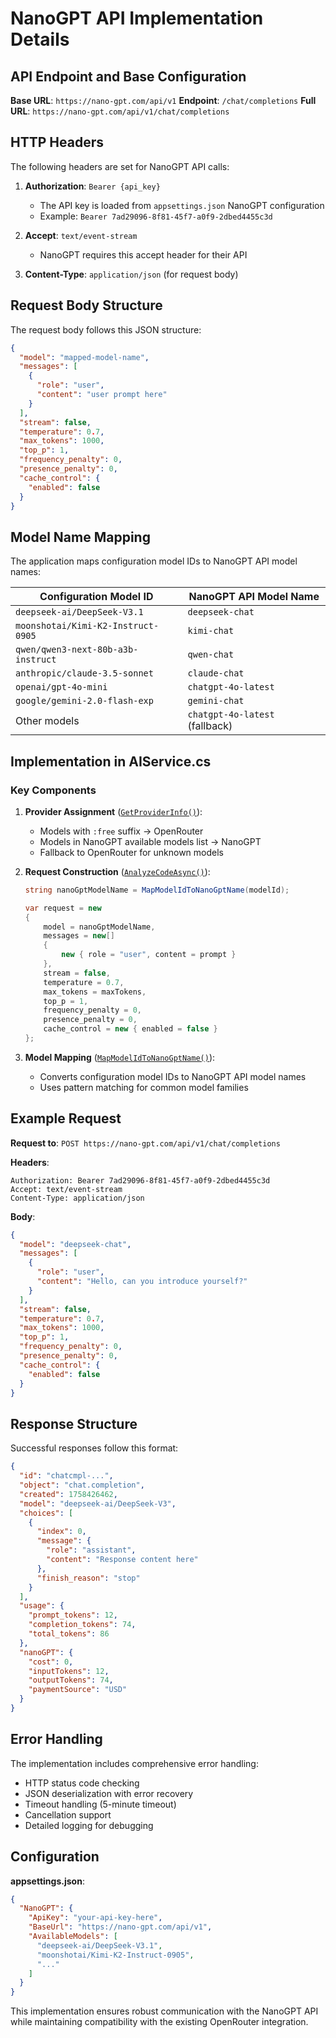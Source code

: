 # NanoGPT API Implementation Details

## API Endpoint and Base Configuration

**Base URL**: `https://nano-gpt.com/api/v1`
**Endpoint**: `/chat/completions`
**Full URL**: `https://nano-gpt.com/api/v1/chat/completions`

## HTTP Headers

The following headers are set for NanoGPT API calls:

1. **Authorization**: `Bearer {api_key}`
   - The API key is loaded from `appsettings.json` NanoGPT configuration
   - Example: `Bearer 7ad29096-8f81-45f7-a0f9-2dbed4455c3d`

2. **Accept**: `text/event-stream`
   - NanoGPT requires this accept header for their API

3. **Content-Type**: `application/json` (for request body)

## Request Body Structure

The request body follows this JSON structure:

```json
{
  "model": "mapped-model-name",
  "messages": [
    {
      "role": "user",
      "content": "user prompt here"
    }
  ],
  "stream": false,
  "temperature": 0.7,
  "max_tokens": 1000,
  "top_p": 1,
  "frequency_penalty": 0,
  "presence_penalty": 0,
  "cache_control": {
    "enabled": false
  }
}
```

## Model Name Mapping

The application maps configuration model IDs to NanoGPT API model names:

| Configuration Model ID | NanoGPT API Model Name |
|------------------------|------------------------|
| `deepseek-ai/DeepSeek-V3.1` | `deepseek-chat` |
| `moonshotai/Kimi-K2-Instruct-0905` | `kimi-chat` |
| `qwen/qwen3-next-80b-a3b-instruct` | `qwen-chat` |
| `anthropic/claude-3.5-sonnet` | `claude-chat` |
| `openai/gpt-4o-mini` | `chatgpt-4o-latest` |
| `google/gemini-2.0-flash-exp` | `gemini-chat` |
| Other models | `chatgpt-4o-latest` (fallback) |

## Implementation in AIService.cs

### Key Components

1. **Provider Assignment** ([`GetProviderInfo()`](ModelComparisonStudio/Services/AIService.cs:385)):
   - Models with `:free` suffix → OpenRouter
   - Models in NanoGPT available models list → NanoGPT
   - Fallback to OpenRouter for unknown models

2. **Request Construction** ([`AnalyzeCodeAsync()`](ModelComparisonStudio/Services/AIService.cs:94)):
   ```csharp
   string nanoGptModelName = MapModelIdToNanoGptName(modelId);
   
   var request = new
   {
       model = nanoGptModelName,
       messages = new[]
       {
           new { role = "user", content = prompt }
       },
       stream = false,
       temperature = 0.7,
       max_tokens = maxTokens,
       top_p = 1,
       frequency_penalty = 0,
       presence_penalty = 0,
       cache_control = new { enabled = false }
   };
   ```

3. **Model Mapping** ([`MapModelIdToNanoGptName()`](ModelComparisonStudio/Services/AIService.cs:430)):
   - Converts configuration model IDs to NanoGPT API model names
   - Uses pattern matching for common model families

## Example Request

**Request to**: `POST https://nano-gpt.com/api/v1/chat/completions`

**Headers**:
```
Authorization: Bearer 7ad29096-8f81-45f7-a0f9-2dbed4455c3d
Accept: text/event-stream
Content-Type: application/json
```

**Body**:
```json
{
  "model": "deepseek-chat",
  "messages": [
    {
      "role": "user",
      "content": "Hello, can you introduce yourself?"
    }
  ],
  "stream": false,
  "temperature": 0.7,
  "max_tokens": 1000,
  "top_p": 1,
  "frequency_penalty": 0,
  "presence_penalty": 0,
  "cache_control": {
    "enabled": false
  }
}
```

## Response Structure

Successful responses follow this format:

```json
{
  "id": "chatcmpl-...",
  "object": "chat.completion",
  "created": 1758426462,
  "model": "deepseek-ai/DeepSeek-V3",
  "choices": [
    {
      "index": 0,
      "message": {
        "role": "assistant",
        "content": "Response content here"
      },
      "finish_reason": "stop"
    }
  ],
  "usage": {
    "prompt_tokens": 12,
    "completion_tokens": 74,
    "total_tokens": 86
  },
  "nanoGPT": {
    "cost": 0,
    "inputTokens": 12,
    "outputTokens": 74,
    "paymentSource": "USD"
  }
}
```

## Error Handling

The implementation includes comprehensive error handling:
- HTTP status code checking
- JSON deserialization with error recovery
- Timeout handling (5-minute timeout)
- Cancellation support
- Detailed logging for debugging

## Configuration

**appsettings.json**:
```json
{
  "NanoGPT": {
    "ApiKey": "your-api-key-here",
    "BaseUrl": "https://nano-gpt.com/api/v1",
    "AvailableModels": [
      "deepseek-ai/DeepSeek-V3.1",
      "moonshotai/Kimi-K2-Instruct-0905",
      "..."
    ]
  }
}
```

This implementation ensures robust communication with the NanoGPT API while maintaining compatibility with the existing OpenRouter integration.